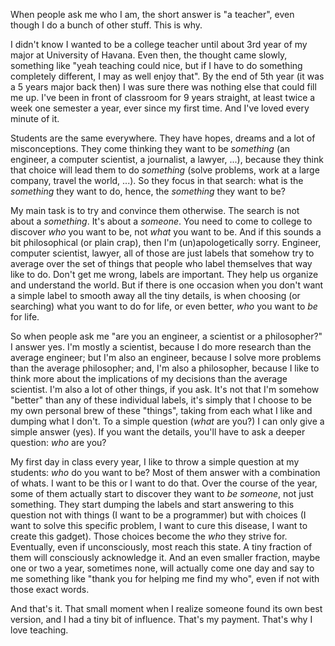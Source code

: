 When people ask me who I am, the short answer is "a teacher", even though I do a bunch of other stuff.
This is why.

I didn't know I wanted to be a college teacher until about 3rd year of my major at University of Havana.
Even then, the thought came slowly, something like "yeah teaching could nice, but if I have to do something completely different, I may as well enjoy that". By the end of 5th year (it was a 5 years major back then) I was sure there was nothing else that could fill me up. I've been in front of classroom for 9 years straight, at least twice a week one semester a year, ever since my first time. And I've loved every minute of it.

Students are the same everywhere. They have hopes, dreams and a lot of misconceptions. They come thinking they want to be *something* (an engineer, a computer scientist, a journalist, a lawyer, ...), because they think that choice will lead them to do *something* (solve problems, work at a large company, travel the world, ...). So they focus in that search: what is the *something* they want to do, hence, the *something* they want to be?

My main task is to try and convince them otherwise. The search is not about a *something*. It's about a *someone*. You need to come to college to discover *who* you want to be, not *what* you want to be. And if this sounds a bit philosophical (or plain crap), then I'm (un)apologetically sorry. Engineer, computer scientist, lawyer, all of those are just labels that somehow try to average over the set of things that people who label themselves that way like to do. Don't get me wrong, labels are important. They help us organize and understand the world. But if there is one occasion when you don't want a simple label to smooth away all the tiny details, is when choosing (or searching) what you want to do for life, or even better, *who* you want to *be* for life.

So when people ask me "are you an engineer, a scientist or a philosopher?" I answer yes. I'm mostly a scientist, because I do more research than the average engineer; but I'm also an engineer, because I solve more problems than the average philosopher; and, I'm also a philosopher, because I like to think more about the implications of my decisions than the average scientist. I'm also a lot of other things, if you ask. It's not that I'm somehow "better" than any of these individual labels, it's simply that I choose to be my own personal brew of these "things", taking from each what I like and dumping what I don't. To a simple question (*what* are you?) I can only give a simple answer (yes). If you want the details, you'll have to ask a deeper question: *who* are you?

My first day in class every year, I like to throw a simple question at my students: *who* do you want to be? Most of them answer with a combination of whats. I want to be this or I want to do that. Over the course of the year, some of them actually start to discover they want to *be someone*, not just something. They start dumping the labels and start answering to this question not with things (I want to be a programmer) but with choices (I want to solve this specific problem, I want to cure this disease, I want to create this gadget). Those choices become the *who* they strive for. Eventually, even if unconsciously, most reach this state. A tiny fraction of them will consciously acknowledge it. And an even smaller fraction, maybe one or two a year, sometimes none, will actually come one day and say to me something like "thank you for helping me find my who", even if not with those exact words.

And that's it. That small moment when I realize someone found its own best version, and I had a tiny bit of influence. That's my payment. That's why I love teaching.
